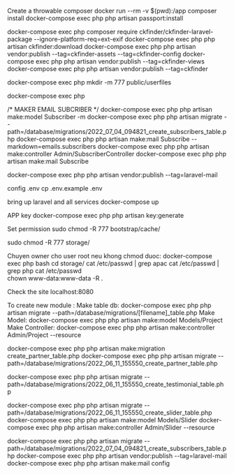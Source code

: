 
Create a throwable composer
docker run --rm -v $(pwd):/app composer install
docker-compose exec php php artisan passport:install

docker-compose exec php composer require ckfinder/ckfinder-laravel-package --ignore-platform-req=ext-exif
docker-compose exec php php artisan ckfinder:download
docker-compose exec php php artisan vendor:publish --tag=ckfinder-assets --tag=ckfinder-config
docker-compose exec php php artisan vendor:publish --tag=ckfinder-views
docker-compose exec php php artisan vendor:publish --tag=ckfinder

docker-compose exec php mkdir -m 777 public/userfiles

docker-compose exec php

/* MAKER EMAIL SUBCRIBER */
docker-compose exec php  php artisan make:model Subscriber -m
docker-compose exec php php artisan  migrate --path=/database/migrations/2022_07_04_094821_create_subscribers_table.php
docker-compose exec php php artisan make:mail Subscribe --markdown=emails.subscribers
docker-compose exec php php artisan make:controller Admin/SubscriberController
docker-compose exec php php artisan make:mail Subscribe

docker-compose exec php php artisan vendor:publish --tag=laravel-mail


config .env
cp .env.example .env

bring up laravel and all services
docker-compose up

APP key
docker-compose exec php php artisan key:generate


Set permission
sudo chmod -R 777 bootstrap/cache/

sudo chmod -R 777 storage/

Chuyen owner cho user root neu khong chmod duoc:
docker-compose exec php bash
cd storage/
cat /etc/passwd | grep apac
cat /etc/passwd | grep php 
cat /etc/passwd   
chown www-data:www-data -R .

Check the site
localhost:8080

To create new module :
Make table db:
docker-compose exec php php artisan  migrate --path=/database/migrations/[filename]_table.php
Make Model:
docker-compose exec php php artisan make:model Models/Project        
Make Controller:
docker-compose exec php php artisan make:controller Admin/Project --resource

docker-compose exec php php artisan make:migration create_partner_table.php
docker-compose exec php php artisan  migrate --path=/database/migrations/2022_06_11_155550_create_partner_table.php

docker-compose exec php php artisan  migrate --path=/database/migrations/2022_06_11_155550_create_testimonial_table.php

docker-compose exec php php artisan  migrate --path=/database/migrations/2022_06_11_155550_create_slider_table.php
docker-compose exec php php artisan make:model Models/Slider
docker-compose exec php php artisan make:controller Admin/Slider --resource

docker-compose exec php php artisan  migrate --path=/database/migrations/2022_07_04_094821_create_subscribers_table.php
docker-compose exec php php artisan vendor:publish --tag=laravel-mail
docker-compose exec php php artisan make:mail config